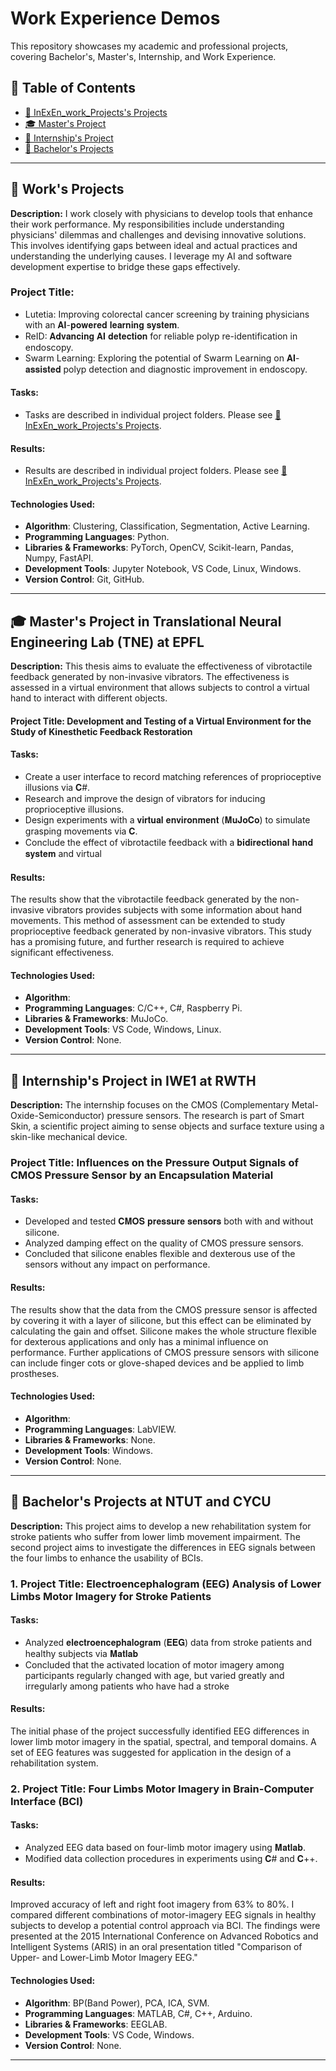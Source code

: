 # Work Experience Demos

This repository showcases my academic and professional projects, covering Bachelor's, Master's, Internship, and Work Experience.

## 📌 Table of Contents
- [🏢 InExEn_work_Projects's Projects](./InExEn_work_Projects)
- [🎓 Master's Project](./Master_Project)
- [💼 Internship's Project](./Internship_Project)
- [📖 Bachelor's Projects](./Bachelor_Projects)

---

## 🏢 Work's Projects
**Description:** I work closely with physicians to develop tools that enhance their work performance. My responsibilities include understanding physicians' dilemmas and challenges and devising innovative solutions. This involves identifying gaps between ideal and actual practices and understanding the underlying causes. I leverage my AI and software development expertise to bridge these gaps effectively.

### Project Title:
 - Lutetia: Improving colorectal cancer screening by training physicians with an 𝐀𝐈-𝐩𝐨𝐰𝐞𝐫𝐞𝐝 𝐥𝐞𝐚𝐫𝐧𝐢𝐧𝐠 𝐬𝐲𝐬𝐭𝐞𝐦. 
 - ReID: 𝐀𝐝𝐯𝐚𝐧𝐜𝐢𝐧𝐠 𝐀𝐈 𝐝𝐞𝐭𝐞𝐜𝐭𝐢𝐨𝐧 for reliable polyp re-identification in endoscopy.
 - Swarm Learning: Exploring the potential of Swarm Learning on 𝐀𝐈-𝐚𝐬𝐬𝐢𝐬𝐭𝐞𝐝 polyp detection and diagnostic improvement in endoscopy.
 
#### Tasks:
  - Tasks are described in individual project folders. Please see [🏢 InExEn_work_Projects's Projects](./InExEn_work_Projects).

#### Results:
  - Results are described in individual project folders. Please see [🏢 InExEn_work_Projects's Projects](./InExEn_work_Projects).

#### Technologies Used:
  - **Algorithm**: Clustering, Classification, Segmentation, Active Learning.
  - **Programming Languages**: Python.  
  - **Libraries & Frameworks**: PyTorch, OpenCV, Scikit-learn, Pandas, Numpy, FastAPI.  
  - **Development Tools**: Jupyter Notebook, VS Code, Linux, Windows.  
  - **Version Control**: Git, GitHub.

---

## 🎓 Master's Project in Translational Neural Engineering Lab (TNE) at EPFL 
**Description:** This thesis aims to evaluate the effectiveness of vibrotactile feedback generated by non-invasive vibrators. The effectiveness is assessed in a virtual environment that allows subjects to control a virtual hand to interact with different objects.

#### Project Title: Development and Testing of a Virtual Environment for the Study of Kinesthetic Feedback Restoration

#### Tasks:
  - Create a user interface to record matching references of proprioceptive illusions via 𝐂#.
  - Research and improve the design of vibrators for inducing proprioceptive illusions.
  - Design experiments with a 𝐯𝐢𝐫𝐭𝐮𝐚𝐥 𝐞𝐧𝐯𝐢𝐫𝐨𝐧𝐦𝐞𝐧𝐭 (𝐌𝐮𝐉𝐨𝐂𝐨) to simulate grasping movements via 𝐂.
  - Conclude the effect of vibrotactile feedback with a 𝐛𝐢𝐝𝐢𝐫𝐞𝐜𝐭𝐢𝐨𝐧𝐚𝐥 𝐡𝐚𝐧𝐝 𝐬𝐲𝐬𝐭𝐞𝐦 and virtual

#### Results: 
The results show that the vibrotactile feedback generated by the non-invasive vibrators provides subjects with some information about hand movements. This method of assessment can be extended to study proprioceptive feedback generated by non-invasive vibrators. This study has a promising future, and further research is required to achieve significant effectiveness.

#### Technologies Used:
  - **Algorithm**:  
  - **Programming Languages**: C/C++, C#, Raspberry Pi.  
  - **Libraries & Frameworks**: MuJoCo. 
  - **Development Tools**:  VS Code, Windows, Linux.  
  - **Version Control**: None.

---

## 💼 Internship's Project in IWE1 at RWTH
**Description:** The internship focuses on the CMOS (Complementary Metal-Oxide-Semiconductor) pressure sensors. The research is part of Smart Skin, a scientific project aiming to sense objects and surface texture using a skin-like mechanical device.

### Project Title: Influences on the Pressure Output Signals of CMOS Pressure Sensor by an Encapsulation Material

#### Tasks:
  - Developed and tested 𝐂𝐌𝐎𝐒 𝐩𝐫𝐞𝐬𝐬𝐮𝐫𝐞 𝐬𝐞𝐧𝐬𝐨𝐫𝐬 both with and without silicone.
  - Analyzed damping effect on the quality of CMOS pressure sensors.
  - Concluded that silicone enables flexible and dexterous use of the sensors without any impact on
performance.

#### Results:
The results show that the data from the CMOS pressure sensor is affected by covering it with a layer of silicone, but this effect can be eliminated by calculating the gain and offset. Silicone makes the whole structure flexible for dexterous applications and only has a minimal influence on performance. Further applications of CMOS pressure sensors with silicone can include finger cots or glove-shaped devices and be applied to limb prostheses.

#### Technologies Used:
  - **Algorithm**: 
  - **Programming Languages**: LabVIEW.  
  - **Libraries & Frameworks**: None. 
  - **Development Tools**: Windows.  
  - **Version Control**: None.

---

## 📖 Bachelor's Projects at NTUT and CYCU
**Description:** This project aims to develop a new rehabilitation system for stroke patients who suffer from lower limb movement impairment. The second project aims to investigate the differences in EEG signals between the four limbs to enhance the usability of BCIs.

### 1. Project Title: Electroencephalogram (EEG) Analysis of Lower Limbs Motor Imagery for Stroke Patients

#### Tasks:
  - Analyzed 𝐞𝐥𝐞𝐜𝐭𝐫𝐨𝐞𝐧𝐜𝐞𝐩𝐡𝐚𝐥𝐨𝐠𝐫𝐚𝐦 (𝐄𝐄𝐆) data from stroke patients and healthy subjects via 𝐌𝐚𝐭𝐥𝐚𝐛
  - Concluded that the activated location of motor imagery among participants regularly changed with age, but varied greatly and irregularly among patients who have had a stroke

#### Results:
The initial phase of the project successfully identified EEG differences in lower limb motor imagery in the spatial, spectral, and temporal domains. A set of EEG features was suggested for application in the design of a rehabilitation system.

### 2. Project Title: Four Limbs Motor Imagery in Brain-Computer Interface (BCI)

#### Tasks:
  - Analyzed EEG data based on four-limb motor imagery using 𝐌𝐚𝐭𝐥𝐚𝐛.
  - Modified data collection procedures in experiments using 𝐂# and 𝐂++.

#### Results:
Improved accuracy of left and right foot imagery from 63% to 80%. I compared different combinations of motor-imagery EEG signals in healthy subjects to develop a potential control approach via BCI. The findings were presented at the 2015 International Conference on Advanced Robotics and Intelligent Systems (ARIS) in an oral presentation titled "Comparison of Upper- and Lower-Limb Motor Imagery EEG."

#### Technologies Used:
  - **Algorithm**: BP(Band Power), PCA, ICA, SVM.
  - **Programming Languages**: MATLAB, C#, C++, Arduino.  
  - **Libraries & Frameworks**: EEGLAB.
  - **Development Tools**: VS Code, Windows.  
  - **Version Control**: None.
---



